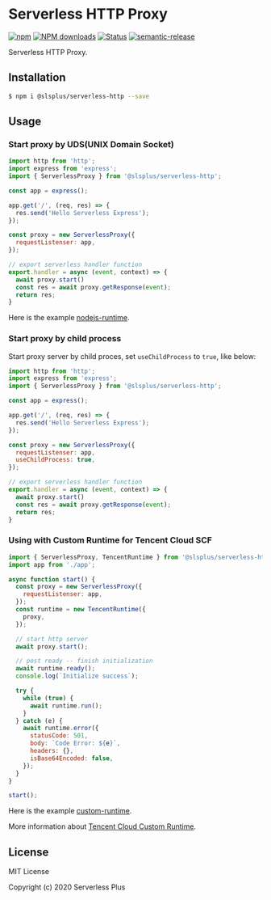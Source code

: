 # Serverless HTTP Proxy

[![npm](https://img.shields.io/npm/v/@slsplus/serverless-http)](http://www.npmtrends.com/@slsplus/serverless-http)
[![NPM downloads](http://img.shields.io/npm/dm/@slsplus/serverless-http.svg?style=flat-square)](http://www.npmtrends.com/@slsplus/serverless-http)
[![Status](https://github.com/serverless-plus/serverless-http/workflows/Test/badge.svg?branch=master)](https://github.com/serverless-plus/serverless-http/actions?query=workflow:Test+branch:master)
[![semantic-release](https://img.shields.io/badge/%20%20%F0%9F%93%A6%F0%9F%9A%80-semantic--release-e10079.svg)](https://github.com/semantic-release/semantic-release)

Serverless HTTP Proxy.

## Installation

```bash
$ npm i @slsplus/serverless-http --save
```

## Usage

### Start proxy by UDS(UNIX Domain Socket)

```js
import http from 'http';
import express from 'express';
import { ServerlessProxy } from '@slsplus/serverless-http';

const app = express();

app.get('/', (req, res) => {
  res.send('Hello Serverless Express');
});

const proxy = new ServerlessProxy({
  requestListenser: app,
});

// export serverless handler function
export.handler = async (event, context) => {
  await proxy.start()
  const res = await proxy.getResponse(event);
  return res;
}
```

Here is the example [nodejs-runtime](./examples/nodejs-runtime).

### Start proxy by child process

Start proxy server by child proces, set `useChildProcess` to `true`, like below:

```js
import http from 'http';
import express from 'express';
import { ServerlessProxy } from '@slsplus/serverless-http';

const app = express();

app.get('/', (req, res) => {
  res.send('Hello Serverless Express');
});

const proxy = new ServerlessProxy({
  requestListenser: app,
  useChildProcess: true,
});

// export serverless handler function
export.handler = async (event, context) => {
  await proxy.start()
  const res = await proxy.getResponse(event);
  return res;
}
```

### Using with Custom Runtime for Tencent Cloud SCF

```js
import { ServerlessProxy, TencentRuntime } from '@slsplus/serverless-http';
import app from './app';

async function start() {
  const proxy = new ServerlessProxy({
    requestListenser: app,
  });
  const runtime = new TencentRuntime({
    proxy,
  });

  // start http server
  await proxy.start();

  // post ready -- finish initialization
  await runtime.ready();
  console.log(`Initialize success`);

  try {
    while (true) {
      await runtime.run();
    }
  } catch (e) {
    await runtime.error({
      statusCode: 501,
      body: `Code Error: ${e}`,
      headers: {},
      isBase64Encoded: false,
    });
  }
}

start();
```

Here is the example [custom-runtime](./examples/custom-runtime).

More information about [Tencent Cloud Custom Runtime](https://cloud.tencent.com/document/product/583/47274).

## License

MIT License

Copyright (c) 2020 Serverless Plus
